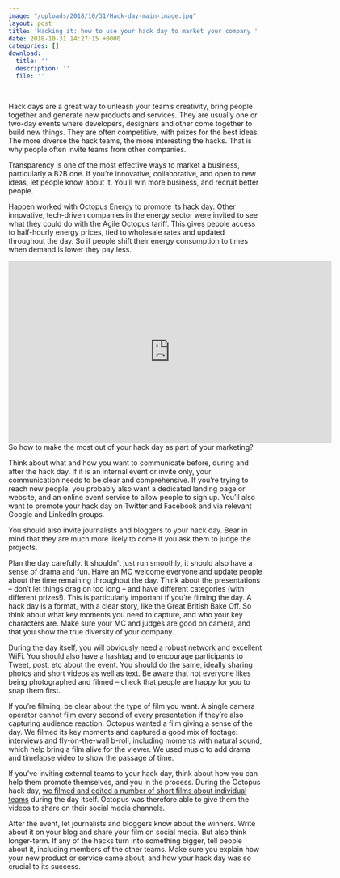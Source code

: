 ```yaml
---
image: "/uploads/2018/10/31/Hack-day-main-image.jpg"
layout: post
title: 'Hacking it: how to use your hack day to market your company '
date: 2018-10-31 14:27:15 +0000
categories: []
download:
  title: ''
  description: ''
  file: ''

---
```

Hack days are a great way to unleash your team’s creativity, bring people together and generate new products and services. They are usually one or two-day events where developers, designers and other come together to build new things. They are often competitive, with prizes for the best ideas. The more diverse the hack teams, the more interesting the hacks. That is why people often invite teams from other companies.

Transparency is one of the most effective ways to market a business, particularly a B2B one. If you’re innovative, collaborative, and open to new ideas, let people know about it. You’ll win more business, and recruit better people.

Happen worked with Octopus Energy to promote [its hack day](https://octopus.energy/hackday/). Other innovative, tech-driven companies in the energy sector were invited to see what they could do with the Agile Octopus tariff. This gives people access to half-hourly energy prices, tied to wholesale rates and updated throughout the day. So if people shift their energy consumption to times when demand is lower they pay less.
<iframe src="https://player.vimeo.com/video/273657634" width="640" height="360" frameborder="0" webkitallowfullscreen mozallowfullscreen allowfullscreen></iframe>
So how to make the most out of your hack day as part of your marketing?

Think about what and how you want to communicate before, during and after the hack day. If it is an internal event or invite only, your communication needs to be clear and comprehensive. If you’re trying to reach new people, you probably also want a dedicated landing page or website, and an online event service to allow people to sign up. You’ll also want to promote your hack day on Twitter and Facebook and via relevant Google and LinkedIn groups.

You should also invite journalists and bloggers to your hack day. Bear in mind that they are much more likely to come if you ask them to judge the projects.

Plan the day carefully. It shouldn’t just run smoothly, it should also have a sense of drama and fun. Have an MC welcome everyone and update people about the time remaining throughout the day. Think about the presentations – don’t let things drag on too long – and have different categories (with different prizes!). This is particularly important if you’re filming the day. A hack day is a format, with a clear story, like the Great British Bake Off. So think about what key moments you need to capture, and who your key characters are. Make sure your MC and judges are good on camera, and that you show the true diversity of your company.

During the day itself, you will obviously need a robust network and excellent WiFi. You should also have a hashtag and to encourage participants to Tweet, post, etc about the event. You should do the same, ideally sharing photos and short videos as well as text. Be aware that not everyone likes being photographed and filmed – check that people are happy for you to snap them first.

If you’re filming, be clear about the type of film you want. A single camera operator cannot film every second of every presentation if they’re also capturing audience reaction. Octopus wanted a film giving a sense of the day. We filmed its key moments and captured a good mix of footage: interviews and fly-on-the-wall b-roll, including moments with natural sound, which help bring a film alive for the viewer. We used music to add drama and timelapse video to show the passage of time.

If you’ve inviting external teams to your hack day, think about how you can help them promote themselves, and you in the process. During the Octopus hack day, [we filmed and edited a number of short films about individual teams](https://octopus.energy/blog/hacking-the-future-of-energy/) during the day itself. Octopus was therefore able to give them the videos to share on their social media channels.

After the event, let journalists and bloggers know about the winners. Write about it on your blog and share your film on social media. But also think longer-term. If any of the hacks turn into something bigger, tell people about it, including members of the other teams. Make sure you explain how your new product or service came about, and how your hack day was so crucial to its success.